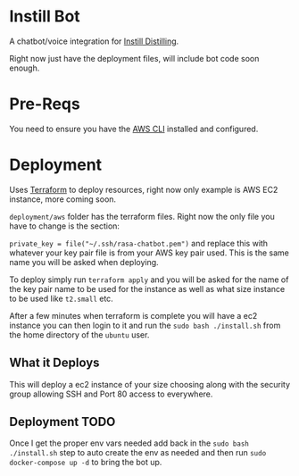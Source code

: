 # Instill Bot
A chatbot/voice integration for [Instill Distilling](https://www.instilldistillingco.com/).

Right now just have the deployment files, will include bot code soon enough.

# Pre-Reqs
You need to ensure you have the [AWS CLI](https://docs.aws.amazon.com/cli/latest/userguide/install-cliv1.html) installed and configured.

# Deployment
Uses [Terraform](https://www.terraform.io) to deploy resources, right now only example is AWS EC2 instance, more coming soon.

`deployment/aws` folder has the terraform files.  Right now the only file you have to change is the section:

`private_key = file("~/.ssh/rasa-chatbot.pem")` and replace this with whatever your key pair file is from your AWS key pair used.  This is the same name you will be asked when deploying.

To deploy simply run `terraform apply` and you will be asked for the name of the key pair name to be used for the instance as well as what size instance to be used like `t2.small` etc.

After a few minutes when terraform is complete you will have a ec2 instance you can then login to it and run the `sudo bash ./install.sh` from the home directory of the `ubuntu` user.

## What it Deploys
This will deploy a ec2 instance of your size choosing along with the security group allowing SSH and Port 80 access to everywhere.

## Deployment TODO
Once I get the proper env vars needed add back in the `sudo bash ./install.sh` step to auto create the env as needed and then run `sudo docker-compose up -d` to bring the bot up.